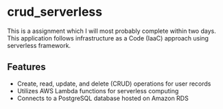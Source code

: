 # crud_serverless
This is a assignment which I will most probably complete within two days.
This application follows infrastructure as a Code (IaaC) approach using serverless framework.
## Features
- Create, read, update, and delete (CRUD) operations for user records
- Utilizes AWS Lambda functions for serverless computing
- Connects to a PostgreSQL database hosted on Amazon RDS
 
